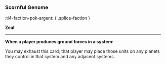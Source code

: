 ### **Scornful Genome**
:ti4-faction-pok-argent:
{ .splice-faction }

**Zeal**

---

**When a player produces ground forces in a system:**

You may exhaust this card; that player may place those units on any planets they control in that system and any adjacent systems.
